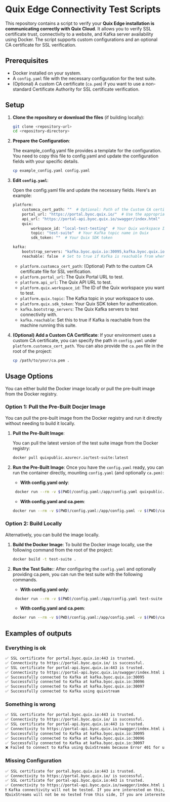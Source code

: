 # Quix Edge Connectivity Test Scripts

This repository contains a script to verify your **Quix Edge installation is communicating correctly with Quix Cloud**. It allows you to verify SSL certificate trust, connectivity to a website, and Kafka server availability using Docker. The script supports custom configurations and an optional CA certificate for SSL verification.

## Prerequisites

- Docker installed on your system.
- A `config.yaml` file with the necessary configuration for the test suite.
- (Optional) A custom CA certificate (`ca.pem`) if you want to use a non-standard Certificate Authority for SSL certificate verification.



## Setup

1. **Clone the repository or download the files** (if building locally):
   ```bash
   git clone <repository-url>
   cd <repository-directory>
   ```

2. **Prepare the Configuration**: 
   
    The example_config.yaml file provides a template for the configuration. You need to copy this file to config.yaml and update the configuration fields with your specific details.
    ```bash
    cp example_config.yaml config.yaml
    ```
3. **Edit `config.yaml`**:
   
    Open the config.yaml file and update the necessary fields. Here's an example:
    ```bash
    platform:
        customca_cert_path: ""  # Optional: Path of the Custom CA certificate file (if required)
        portal_url: "https://portal.byoc.quix.io/"  # Use the appropriate portal URL for your environment
        api_url: "https://portal-api.byoc.quix.io/swagger/index.html"  # Use the appropriate API URL for your environment
        quix:
            workspace_id: "local-test-testing"  # Your Quix workspace ID
            topic: "test-suite"  # Your Kafka topic name in Quix
            sdk_token: ""  # Your Quix SDK token

    kafka:
        bootstrap_servers: "kafka.byoc.quix.io:30095,kafka.byoc.quix.io:30096,kafka.byoc.quix.io:30097"  # Kafka bootstrap servers for Quix
        reachable: false  # Set to true if Kafka is reachable from where you are running the suite
    ```

   - `platform.customca_cert_path`: (Optional) Path to the custom CA certificate file for SSL verification.
   - `platform.portal_url`: The Quix Portal URL to test.
   - `platform.api_url`: The Quix API URL to test.
   - `platform.quix.workspace_id`: The ID of the Quix workspace you want to test.
   - `platform.quix.topic`: The Kafka topic in your workspace to use.
   - `platform.quix.sdk_token`: Your Quix SDK token for authentication.
   - `kafka.bootstrap_servers`: The Quix Kafka servers to test connectivity with.
   - `kafka.reachable`: Set this to true if Kafka is reachable from the machine running this suite.
4. **(Optional) Add a Custom CA Certificate**:
    If your environment uses a custom CA certificate, you can specify the path in `config.yaml` under `platform.customca_cert_path`. You can also provide the `ca.pem` file in the root of the project:

    ```bash
    cp /path/to/your/ca.pem .
    ```

## Usage Options
You can either build the Docker image locally or pull the pre-built image from the Docker registry.
### Option 1: Pull the Pre-Built Docjer Image
You can pull the pre-built image from the Docker registry and run it directly without needing to build it locally.

1. **Pull the Pre-Built Image**:

    You can pull the latest version of the test suite image from the Docker registry:
    ```bash
    docker pull quixpublic.azurecr.io/test-suite:latest
    ```

2. **Run the Pre-Built Image**:
    Once you have the `config.yaml` ready, you can run the container directly, mounting `config.yaml` (and optionally `ca.pem)`:
    - **With config.yaml only**:
   ```bash
    docker run --rm -v $(PWD)/config.yaml:/app/config.yaml quixpublic.azurecr.io/test-suite:latest
    ```
    - **With config.yaml and ca.pem**:
    ```bash
   docker run --rm -v $(PWD)/config.yaml:/app/config.yaml -v $(PWD)/ca.pem:/app/ca.pem quixpublic.azurecr.io/test-suite:latest
    ```
### Option 2: Build Locally 
Alternatively, you can build the image locally.

1. **Build the Docker Image**: To build the Docker image locally, use the following command from the root of the project:

    ```bash
    docker build -t test-suite .
    ```

2. **Run the Test Suite:**:
   After configuring the `config.yaml` and optionally providing ca.pem, you can run the test suite with the following commands.
    - **With config.yaml only**:
   ```bash
    docker run --rm -v $(PWD)/config.yaml:/app/config.yaml test-suite
    ```
    - **With config.yaml and ca.pem**:
    ```bash
    docker run --rm -v $(PWD)/config.yaml:/app/config.yaml -v $(PWD)/ca.pem:/app/ca.pem test-suite
    ```

## Examples of outputs
### Everything is ok
```bash
✅ SSL certificate for portal.byoc.quix.io:443 is trusted.
✅ Connectivity to https://portal.byoc.quix.io/ is successful.
✅ SSL certificate for portal-api.byoc.quix.io:443 is trusted.
✅ Connectivity to https://portal-api.byoc.quix.io/swagger/index.html is successful.
✅ Successfully connected to Kafka at kafka.byoc.quix.io:30095
✅ Successfully connected to Kafka at kafka.byoc.quix.io:30096
✅ Successfully connected to Kafka at kafka.byoc.quix.io:30097
✅ Successfully connected to Kafka using quixstream
```
### Something is wrong
```bash
✅ SSL certificate for portal.byoc.quix.io:443 is trusted.
✅ Connectivity to https://portal.byoc.quix.io/ is successful.
✅ SSL certificate for portal-api.byoc.quix.io:443 is trusted.
✅ Connectivity to https://portal-api.byoc.quix.io/swagger/index.html is successful.
✅ Successfully connected to Kafka at kafka.byoc.quix.io:30095
✅ Successfully connected to Kafka at kafka.byoc.quix.io:30096
✅ Successfully connected to Kafka at kafka.byoc.quix.io:30097
❌ Failed to connect to Kafka using QuixStreams because Error 401 for url "https://portal-api.byoc.quix.io/workspaces/local-test-testing/broker/librdkafka": {'message': 'User is not authenticated', 'correlationId': '2332CBB8'}
```
### Missing Configuration
```bash
✅ SSL certificate for portal.byoc.quix.io:443 is trusted.
✅ Connectivity to https://portal.byoc.quix.io/ is successful.
✅ SSL certificate for portal-api.byoc.quix.io:443 is trusted.
✅ Connectivity to https://portal-api.byoc.quix.io/swagger/index.html is successful.
❗ Kafka connectivity will not be tested. If you are interested on this, fill the kafka block and set as true
❗QuixStreams will not be no tested from this side, If you are interested on this, fill the quix block
```